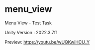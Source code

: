 # menu_view
Menu View - Test Task

Unity Version : 2022.3.7f1

Preview: https://youtu.be/wUQKwiHCU_Y
